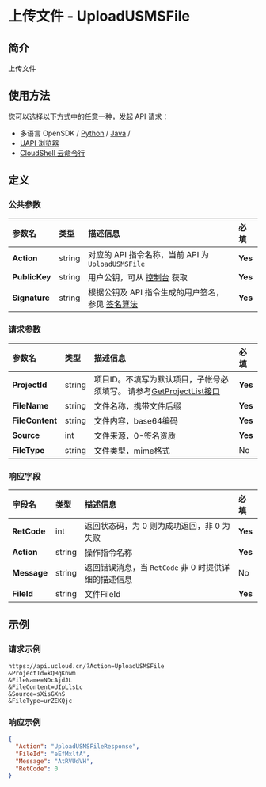# 上传文件 - UploadUSMSFile

## 简介

上传文件






## 使用方法

您可以选择以下方式中的任意一种，发起 API 请求：
- 多语言 OpenSDK / [Python](https://github.com/ucloud/ucloud-sdk-python3) / [Java](https://github.com/ucloud/ucloud-sdk-java) /
- [UAPI 浏览器](https://console.ucloud.cn/uapi/detail?id=UploadUSMSFile)
- [CloudShell 云命令行](https://shell.ucloud.cn/)


## 定义

### 公共参数

| 参数名 | 类型 | 描述信息 | 必填 |
|:---|:---|:---|:---|
| **Action**     | string  | 对应的 API 指令名称，当前 API 为 `UploadUSMSFile`                        | **Yes** |
| **PublicKey**  | string  | 用户公钥，可从 [控制台](https://console.ucloud.cn/uapi/apikey) 获取                                             | **Yes** |
| **Signature**  | string  | 根据公钥及 API 指令生成的用户签名，参见 [签名算法](api/summary/signature.md)  | **Yes** |

### 请求参数

| 参数名 | 类型 | 描述信息 | 必填 |
|:---|:---|:---|:---|
| **ProjectId** | string | 项目ID。不填写为默认项目，子帐号必须填写。 请参考[GetProjectList接口](https://docs.ucloud.cn/api/summary/get_project_list) |**Yes**|
| **FileName** | string | 文件名称，携带文件后缀 |**Yes**|
| **FileContent** | string | 文件内容，base64编码 |**Yes**|
| **Source** | int | 文件来源，0-签名资质 |**Yes**|
| **FileType** | string | 文件类型，mime格式 |No|

### 响应字段

| 字段名 | 类型 | 描述信息 | 必填 |
|:---|:---|:---|:---|
| **RetCode** | int | 返回状态码，为 0 则为成功返回，非 0 为失败 |**Yes**|
| **Action** | string | 操作指令名称 |**Yes**|
| **Message** | string | 返回错误消息，当 `RetCode` 非 0 时提供详细的描述信息 |No|
| **FileId** | string | 文件FileId |**Yes**|




## 示例

### 请求示例
    
```
https://api.ucloud.cn/?Action=UploadUSMSFile
&ProjectId=kQHqKnwm
&FileName=NDcAjdJL
&FileContent=UIpLlsLc
&Source=sXisGXnS
&FileType=urZEKQjc
```

### 响应示例
    
```json
{
  "Action": "UploadUSMSFileResponse",
  "FileId": "eEfMxltA",
  "Message": "AtRVUdVH",
  "RetCode": 0
}
```





